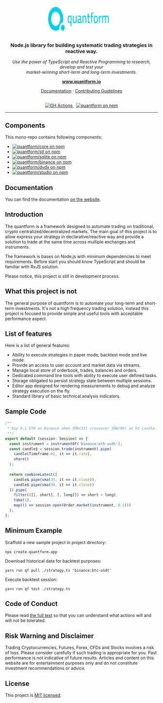 <p align="center">
  <img src="https://raw.githubusercontent.com/quantform/quantform/main/quantform.svg" alt="quantform-logo" width="220px" height="100px"/>
  <br>
</p>
<h3 align="center">Node.js library for building systematic trading strategies in reactive way.</h3>
<p align="center">
  <i>Use the power of TypeScript and Reactive Programming to research, develop and test your <br />market-winning short-term and long-term investments.</i>
  <br>
</p>

<p align="center">
  <a href="https://www.quantform.io"><strong>www.quantform.io</strong></a>
  <br>
</p>

<p align="center">
  <a href="https://developer.quantform.io/">Documentation</a>
  ·
  <a href="CONTRIBUTING.md">Contributing Guidelines</a>
  <br>
  <br>
</p>

<p align="center">
  <a href="https://github.com/quantform/quantform/actions/workflows/release.yml">
    <img src="https://github.com/quantform/quantform/actions/workflows/release.yml/badge.svg" alt="GH Actions" />
  </a>&nbsp;
  <a href="LICENSE.md">
    <img src="https://img.shields.io/badge/license-MIT-blue.svg" alt="quantform on npm" />
  </a>
</p>

<hr>

## Components

This mono-repo contains following components:

- <a href="https://www.npmjs.com/package/@quantform/core"><img src="https://img.shields.io/npm/v/@quantform/core.svg?logo=npm&logoColor=fff&label=@quantform/core&color=03D1EB&style=flat-square" alt="quantform/core on npm" /></a>
- <a href="https://www.npmjs.com/package/@quantform/stl"><img src="https://img.shields.io/npm/v/@quantform/stl.svg?logo=npm&logoColor=fff&label=@quantform/stl&color=03D1EB&style=flat-square" alt="quantform/stl on npm" /></a>
- <a href="https://www.npmjs.com/package/@quantform/sqlite"><img src="https://img.shields.io/npm/v/@quantform/sqlite.svg?logo=npm&logoColor=fff&label=@quantform/sqlite&color=03D1EB&style=flat-square" alt="quantform/sqlite on npm" /></a>
- <a href="https://www.npmjs.com/package/@quantform/binance"><img src="https://img.shields.io/npm/v/@quantform/binance.svg?logo=npm&logoColor=fff&label=@quantform/binance&color=03D1EB&style=flat-square" alt="quantform/binance on npm" /></a>
- <a href="https://www.npmjs.com/package/@quantform/dydx"><img src="https://img.shields.io/npm/v/@quantform/dydx.svg?logo=npm&logoColor=fff&label=@quantform/dydx&color=03D1EB&style=flat-square" alt="quantform/dydx on npm" /></a>
- <a href="https://www.npmjs.com/package/@quantform/studio"><img src="https://img.shields.io/npm/v/@quantform/studio.svg?logo=npm&logoColor=fff&label=@quantform/studio&color=03D1EB&style=flat-square" alt="quantform/studio on npm" /></a>

## Documentation

You can find the documentation [on the website](https://developer.quantform.io).

## Introduction

The quantform is a framework designed to automate trading on traditional, crypto centralized/decentralized markets. The main goal of this project is to allow express your strategy in declarative/reactive way and provide a solution to trade at the same time across multiple exchanges and instruments.

The framework is bases on Node.js with minimum dependencies to meet requirements. Before start you should know TypeScript and should be familiar with RxJS solution.

Please notice, this project is still in development process.

## What this project is not

The general purpose of quantform is to automate your long-term and short-term investments. It's not a high frequency trading solution, instead this project is focused to provide simple and useful tools with acceptable performance aspect.

## List of features

Here is a list of general features:

- Ability to execute strategies in paper mode, backtest mode and live mode.
- Provide an access to user account and market data via streams.
- Manage local store of orderbook, trades, balances and orders.
- Dedicated command line tools with ability to execute user defined tasks.
- Storage obligated to persist strategy state between multiple sessions.
- Editor app designed for rendering measurements to debug and analyze strategy execution on the fly.
- Standard library of basic technical analysis indicators.

## Sample Code

```ts
/**
 * buy 0.1 ETH on Binance when SMA(33) crossover SMA(99) on H1 candle.
 **/
export default (session: Session) => {
  const instrument = instrumentOf('binance:eth-usdt');
  const candle$ = session.trade(instrument).pipe(
    candle(Timeframe.H1, it => it.rate),
    share()
  );

  return combineLatest([
    candle$.pipe(sma(33, it => it.close)),
    candle$.pipe(sma(99, it => it.close))
  ]).pipe(
    filter(([[, short], [, long]]) => short > long),
    take(1),
    map(() => session.open(Order.market(instrument, 0.1)))
  );
};
```

## Minimum Example

Scaffold a new sample project in project directory:

```
npx create-quantform-app
```

Download historical data for backtest purposes:

```
yarn run qf pull ./strategy.ts 'binance:btc-usdt'
```

Execute backtest session:

```
yarn run qf test ./strategy.ts
```

## Code of Conduct

Please read [the full text](./CODE_OF_CONDUCT.md) so that you can understand what actions will and will not be tolerated.

## Risk Warning and Disclaimer

Trading Cryptocurrencies, Futures, Forex, CFDs and Stocks involves a risk of loss. Please consider carefully if such trading is appropriate for you. Past performance is not indicative of future results. Articles and content on this website are for entertainment purposes only and do not constitute investment recommendations or advice.

## License

This project is [MIT licensed](./LICENSE.md).